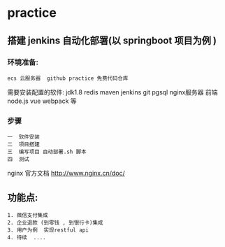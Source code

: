 # practice

## 搭建 jenkins 自动化部署(以 springboot 项目为例 )


### 环境准备: 
    ecs 云服务器  github practice 免费代码仓库 
   需要安装配置的软件: jdk1.8  redis  maven jenkins  git  pgsql    nginx服务器  前端node.js vue webpack 等

###    步骤
    一  软件安装
    二  项目搭建
    三  编写项目 自动部署.sh 脚本
    四  测试
    
nginx 官方文档 <a>http://www.nginx.cn/doc/  
    
    
 ## 功能点: 
    1. 微信支付集成 
    2. 企业退款 (到零钱 , 到银行卡)集成
    3. 用户为例  实现restful api
    4. 待续  ....

